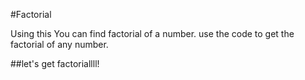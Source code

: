 #Factorial

Using this You can find factorial of a number.
use the code to get the factorial of any number.

##let's get factoriallll!
